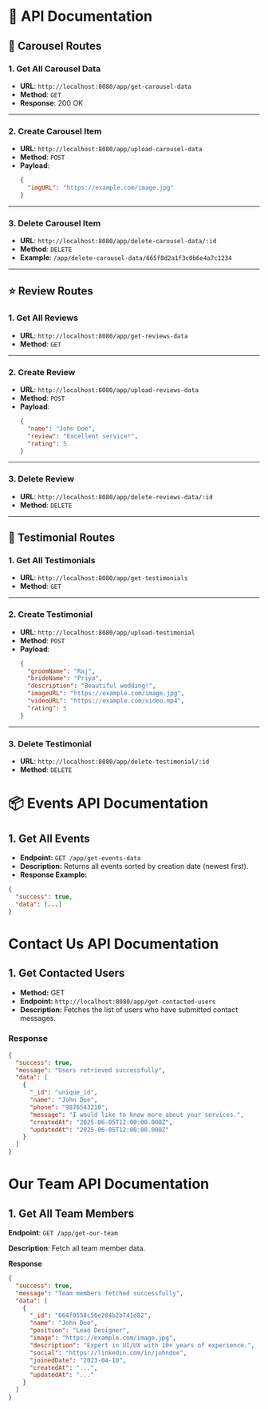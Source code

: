 # 📘 API Documentation

## 🎠 Carousel Routes

### 1. Get All Carousel Data

- **URL**: `http://localhost:8080/app/get-carousel-data`
- **Method**: `GET`
- **Response**: 200 OK

---

### 2. Create Carousel Item

- **URL**: `http://localhost:8080/app/upload-carousel-data`
- **Method**: `POST`
- **Payload**:
  ```json
  {
    "imgURL": "https://example.com/image.jpg"
  }
  ```

---

### 3. Delete Carousel Item

- **URL**: `http://localhost:8080/app/delete-carousel-data/:id`
- **Method**: `DELETE`
- **Example**: `/app/delete-carousel-data/665f8d2a1f3c0b6e4a7c1234`

---

## ⭐ Review Routes

### 1. Get All Reviews

- **URL**: `http://localhost:8080/app/get-reviews-data`
- **Method**: `GET`

---

### 2. Create Review

- **URL**: `http://localhost:8080/app/upload-reviews-data`
- **Method**: `POST`
- **Payload**:
  ```json
  {
    "name": "John Doe",
    "review": "Excellent service!",
    "rating": 5
  }
  ```

---

### 3. Delete Review

- **URL**: `http://localhost:8080/app/delete-reviews-data/:id`
- **Method**: `DELETE`

---

## 💍 Testimonial Routes

### 1. Get All Testimonials

- **URL**: `http://localhost:8080/app/get-testimonials`
- **Method**: `GET`

---

### 2. Create Testimonial

- **URL**: `http://localhost:8080/app/upload-testimonial`
- **Method**: `POST`
- **Payload**:
  ```json
  {
    "groomName": "Raj",
    "brideName": "Priya",
    "description": "Beautiful wedding!",
    "imageURL": "https://example.com/image.jpg",
    "videoURL": "https://example.com/video.mp4",
    "rating": 5
  }
  ```

---

### 3. Delete Testimonial

- **URL**: `http://localhost:8080/app/delete-testimonial/:id`
- **Method**: `DELETE`

# 📦 Events API Documentation

## 1. Get All Events

- **Endpoint:** `GET /app/get-events-data`
- **Description:** Returns all events sorted by creation date (newest first).
- **Response Example:**

```json
{
  "success": true,
  "data": [...]
}
```

# Contact Us API Documentation

## 1. Get Contacted Users

- **Method:** GET
- **Endpoint:** `http://localhost:8080/app/get-contacted-users`
- **Description:** Fetches the list of users who have submitted contact messages.

### Response

```json
{
  "success": true,
  "message": "Users retrieved successfully",
  "data": [
    {
      "_id": "unique_id",
      "name": "John Doe",
      "phone": "9876543210",
      "message": "I would like to know more about your services.",
      "createdAt": "2025-06-05T12:00:00.000Z",
      "updatedAt": "2025-06-05T12:00:00.000Z"
    }
  ]
}
```

# Our Team API Documentation

## 1. Get All Team Members

**Endpoint**: `GET /app/get-our-team`

**Description**: Fetch all team member data.

**Response**

```json
{
  "success": true,
  "message": "Team members fetched successfully",
  "data": [
    {
      "_id": "664f0558c56e284b2b741d82",
      "name": "John Doe",
      "position": "Lead Designer",
      "image": "https://example.com/image.jpg",
      "description": "Expert in UI/UX with 10+ years of experience.",
      "social": "https://linkedin.com/in/johndoe",
      "joinedDate": "2023-04-10",
      "createdAt": "...",
      "updatedAt": "..."
    }
  ]
}
```
